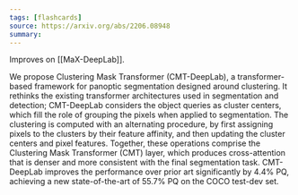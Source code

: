 ```yaml
---
tags: [flashcards]
source: https://arxiv.org/abs/2206.08948
summary:
---
```


Improves on [[MaX-DeepLab]].

We propose Clustering Mask Transformer (CMT-DeepLab), a transformer-based framework for panoptic segmentation designed around clustering. It rethinks the existing transformer architectures used in segmentation and detection; CMT-DeepLab considers the object queries as cluster centers, which fill the role of grouping the pixels when applied to segmentation. The clustering is computed with an alternating procedure, by first assigning pixels to the clusters by their feature affinity, and then updating the cluster centers and pixel features. Together, these operations comprise the Clustering Mask Transformer (CMT) layer, which produces cross-attention that is denser and more consistent with the final segmentation task. CMT-DeepLab improves the performance over prior art significantly by 4.4% PQ, achieving a new state-of-the-art of 55.7% PQ on the COCO test-dev set.
